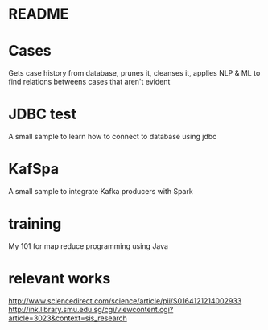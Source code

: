 # README #

# Cases  
Gets case history from database, prunes it, cleanses it, applies NLP & ML to find relations betweens cases that aren't evident

# JDBC test  
A small sample to learn how to connect to database using jdbc 

# KafSpa  
A small sample to integrate Kafka producers with Spark

# training 
My 101 for map reduce programming using Java

# relevant works 
http://www.sciencedirect.com/science/article/pii/S0164121214002933
http://ink.library.smu.edu.sg/cgi/viewcontent.cgi?article=3023&context=sis_research
